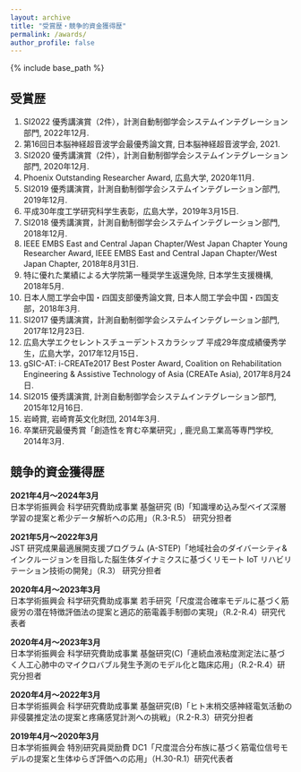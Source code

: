 ```yaml
---
layout: archive
title: "受賞歴・競争的資金獲得歴"
permalink: /awards/
author_profile: false
---
```

<!--
[English]({{ "/awards/" | relative_url }}){: .btn .btn--primary}
-->

{% include base_path %}


## 受賞歴

1. SI2022 優秀講演賞（2件），計測自動制御学会システムインテグレーション部門, 2022年12月.
1. 第16回日本脳神経超音波学会最優秀論文賞, 日本脳神経超音波学会, 2021.
1. SI2020 優秀講演賞（2件），計測自動制御学会システムインテグレーション部門, 2020年12月.
2. Phoenix Outstanding Researcher Award, 広島大学, 2020年11月.
3. SI2019 優秀講演賞，計測自動制御学会システムインテグレーション部門, 2019年12月.
4. 平成30年度工学研究科学生表彰，広島大学，2019年3月15日.
5. SI2018 優秀講演賞，計測自動制御学会システムインテグレーション部門, 2018年12月.
6. IEEE EMBS East and Central Japan Chapter/West Japan Chapter Young Researcher Award, IEEE EMBS East and Central Japan Chapter/West Japan Chapter, 2018年8月31日.
7. 特に優れた業績による大学院第一種奨学生返還免除, 日本学生支援機構, 2018年5月.
8. 日本人間工学会中国・四国支部優秀論文賞, 日本人間工学会中国・四国支部，2018年3月.
9. SI2017 優秀講演賞，計測自動制御学会システムインテグレーション部門, 2017年12月23日.
10. 広島大学エクセレントスチューデントスカラシップ 平成29年度成績優秀学生，広島大学，2017年12月15日．
11. gSIC-AT: i-CREATe2017 Best Poster Award, Coalition on Rehabilitation Engineering & Assistive Technology of Asia (CREATe Asia), 2017年8月24日.
12. SI2015 優秀講演賞, 計測自動制御学会システムインテグレーション部門, 2015年12月16日.
13. 岩崎賞, 岩崎育英文化財団, 2014年3月.
14. 卒業研究最優秀賞「創造性を育む卒業研究」, 鹿児島工業高等専門学校, 2014年3月.



## 競争的資金獲得歴

**2021年4月〜2024年3月**<br>
日本学術振興会 科学研究費助成事業 基盤研究 (B)「知識埋め込み型ベイズ深層学習の提案と希少データ解析への応用」（R.3-R.5） 研究分担者

**2021年5月〜2022年3月**<br>
JST 研究成果最適展開支援プログラム (A-STEP)「地域社会のダイバーシティ&インクルージョンを目指した脳生体ダイナミクスに基づくリモート IoT リハビリテーション技術の開発」（R.3） 研究分担者

**2020年4月〜2023年3月**<br>
日本学術振興会 科学研究費助成事業 若手研究「尺度混合確率モデルに基づく筋疲労の潜在特徴評価法の提案と適応的筋電義手制御の実現」（R.2-R.4）研究代表者

**2020年4月〜2023年3月**<br>
日本学術振興会 科学研究費助成事業 基盤研究(C)「連続血液粘度測定法に基づく人工心肺中のマイクロバブル発生予測のモデル化と臨床応用」（R.2-R.4）研究分担者

**2020年4月〜2022年3月**<br>
日本学術振興会 科学研究費助成事業 基盤研究(B)「ヒト末梢交感神経電気活動の非侵襲推定法の提案と疼痛感覚計測への挑戦」（R.2-R.3）研究分担者

**2019年4月〜2020年3月**<br>
日本学術振興会 特別研究員奨励費 DC1「尺度混合分布族に基づく筋電位信号モデルの提案と生体ゆらぎ評価への応用」（H.30-R.1）研究代表者


